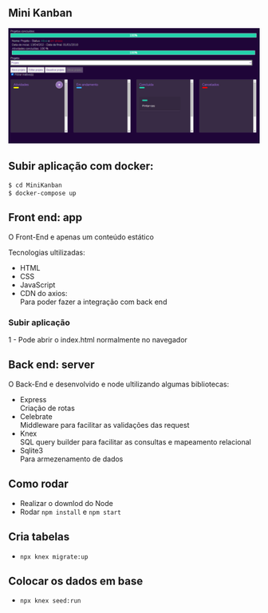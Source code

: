 
## Mini Kanban
![Kanban](https://github.com/Dayanfreitas/MiniKanban/blob/master/imagens/kanban.png)  

## Subir aplicação com docker:
```
$ cd MiniKanban 
$ docker-compose up
```

## Front end: app
O Front-End e apenas um conteúdo estático 

Tecnologias ultilizadas:
- HTML
- CSS
- JavaScript 
- CDN do axios:  
    Para poder fazer a integração com back end
    
### Subir aplicação 
1 - Pode abrir o index.html normalmente no navegador

## Back end: server
O Back-End e desenvolvido e node ultilizando algumas bibliotecas:
 - Express    
 Criação de rotas 
 - Celebrate  
 Middleware para facilitar as validações das request
 - Knex   
 SQL query builder para facilitar as consultas e mapeamento relacional
 - Sqlite3  
 Para armezenamento de dados

## Como rodar

- Realizar o downlod do Node
- Rodar `npm install` e `npm start`

## Cria tabelas
- `npx knex migrate:up`

## Colocar os dados em base
- `npx knex seed:run`
